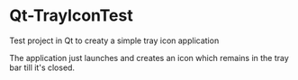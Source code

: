 # Qt-TrayIconTest
Test project in Qt to creaty a simple tray icon application

The application just launches and creates an icon which remains in the tray bar till it's closed.
